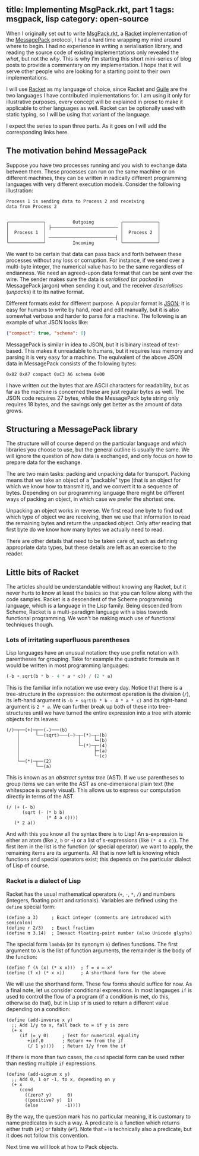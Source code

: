 title: Implementing MsgPack.rkt, part 1
tags: msgpack, lisp
category: open-source
---

When I originally set out to write [MsgPack.rkt], a [Racket] implementation of
the [MessagePack] protocol, I had a hard time wrapping my mind around where to
begin. I had no experience in writing a serialisation library, and reading the
source code of existing implementations only revealed the *what*, but not the
*why*. This is why I'm starting this short mini-series of blog posts to provide
a commentary on my implementation. I hope that it will serve other people who
are looking for a starting point to their own implementations.

I will use [Racket] as my language of choice, since Racket and [Guile] are the
two languages I have contributed implementations for. I am using it only for
illustrative purposes, every concept will be explained in prose to make it
applicable to other languages as well. Racket can be optionally used with
static typing, so I will be using that variant of the language.

I expect the series to span three parts. As it goes on I will add the
corresponding links here.


## The motivation behind MessagePack

Suppose you have two processes running and you wish to exchange data between
them.  These processes can run on the same machine or on different machines,
they can be written in radically different programming languages with very
different execution models. Consider the following illustration:

~~~
Process 1 is sending data to Process 2 and receiving
data from Process 2


╭─────────────╮          Outgoing          ╭─────────────╮
│             │ ├───────────────────────── │             │
│  Process 1  │                            │  Process 2  │
│             │ ─────────────────────────┤ │             │
╰─────────────╯          Incoming          ╰─────────────╯
~~~

We want to be certain that data can pass back and forth between these processes
without any loss or corruption. For instance, if we send over a multi-byte
integer, the numerical value has to be the same regardless of endianness. We
need an agreed-upon data format that can be sent over the wire. The sender
makes sure the data is *serialised* (or *packed* in MessagePack jargon) when
sending it out, and the receiver *deserialises* (*unpacks*) it to its native
format.

Different formats exist for different purpose. A popular format is [JSON]; it
is easy for humans to write by hand, read and edit manually, but it is also
somewhat verbose and harder to parse for a machine. The following is an example
of what JSON looks like:

~~~JSON
{"compact": true, "schema": 0}
~~~

MessagePack is similar in idea to JSON, but it is binary instead of text-based.
This makes it unreadable to humans, but it requires less memory and parsing it
is very easy for a machine. The equivalent of the above JSON data in
MessagePack consists of the following bytes:

~~~
0x82 0xA7 compact 0xC3 A6 schema 0x00
~~~

I have written out the bytes that are ASCII characters for readability, but as
far as the machine is concerned these are just regular bytes as well. The JSON
code requires 27 bytes, while the MessagePack byte string only requires 18
bytes, and the savings only get better as the amount of data grows.


## Structuring a MessagePack library

The structure will of course depend on the particular language and which
libraries you choose to use, but the general outline is usually the same. We
will ignore the question of *how* data is exchanged, and only focus on how to
prepare data for the exchange.

The are two main tasks: packing and unpacking data for transport. Packing means
that we take an object of a "packable" type (that is an object for which we
know how to transmit it), and we convert it to a sequence of bytes. Depending
on our programming language there might be different ways of packing an object,
in which case we prefer the shortest one.

Unpacking an object works in reverse. We first read one byte to find out which
type of object we are receiving, then we use that information to read the
remaining bytes and return the unpacked object. Only after reading that first
byte do we know how many bytes we actually need to read.

There are other details that need to be taken care of, such as defining
appropriate data types, but these details are left as an exercise to the
reader.


## Little bits of Racket

The articles should be understandable without knowing any Racket, but it never
hurts to know at least the basics so that you can follow along with the code
samples. Racket is a descendent of the Scheme programming language, which is a
language in the Lisp family. Being descended from Scheme, Racket is a
multi-paradigm language with a bias towards functional programming. We won't be
making much use of functional techniques though.


### Lots of irritating superfluous parentheses

Lisp languages have an unusual notation: they use prefix notation with
parentheses for grouping. Take for example the quadratic formula as it would be
written in most programming languages:

~~~python
(-b + sqrt(b * b - 4 * a * c)) / (2 * a)
~~~

This is the familiar infix notation we use every day. Notice that there is a
tree-structure in the expression: the outermost operation is the division
(`/`), its left-hand argument is `-b + sqrt(b * b - 4 * a * c)` and its
right-hand argument is `2 * a`. We can further break up both of these into
tree-structures until we have turned the entire expression into a tree with
atomic objects for its leaves:

~~~
(/)─┬──(+)─┬──(-)───(b)
    │      └──(sqrt)───(─)─┬─(*)─┬─(b)
    │                      │     └─(b)
    │                      └─(*)─┬─(4)
    │                            ├─(a)
    │                            └─(c)
    └──(*)─┬──(2)
           └──(a)
~~~

This is known as an *abstract syntax tree* (AST). If we use parentheses to
group items we can write the AST as one-dimensional plain text (the whitespace
is purely visual). This allows us to express our computation directly in terms
of the AST.

~~~racket
(/ (+ (- b)
      (sqrt (- (* b b)
               (* 4 a c))))
   (* 2 a))
~~~

And with this you know all the syntax there is to Lisp! An s-expression is
either an atom (like `2`, `b` or `+`) or a list of s-expressions (like `(* 4 a
c)`). The first item in the list is the function (or special operator) we want
to apply, the remaining items are its arguments. All that is now left is
knowing which functions and special operators exist; this depends on the
particular dialect of Lisp of course.


### Racket is a dialect of Lisp

Racket has the usual mathematical operators (`+`, `-`, `*`, `/`) and numbers
(integers, floating point and rationals). Variables are defined using the
`define` special form:

~~~racket
(define a 3)     ; Exact integer (comments are introduced with semicolon)
(define r 2/3)   ; Exact fraction
(define π 3.14)  ; Inexact floating-point number (also Unicode glyphs)
~~~

The special form `lambda` (or its synonym `λ`) defines functions. The first
argument to `λ` is the list of function arguments, the remainder is the body of
the function:

~~~racket
(define f (λ (x) (* x x)))  ; f = x ↦ x²
(define (f x) (* x x))      ; A shorthand form for the above
~~~

We will use the shorthand form. These few forms should suffice for now. As a
final note, let us consider conditional expressions. In most langauges `if` is
used to control the flow of a program (if a condition is met, do this,
otherwise do that), but in Lisp `if` is used to return a different value
depending on a condition:

~~~racket
(define (add-inverse x y)
  ;; Add 1/y to x, fall back to ∞ if y is zero
  (+ x
     (if (= y 0)     ; Test for numerical equality
        +inf.0       ; Return +∞ from the if
        (/ 1 y))))   ; Return 1/y from the if
~~~

If there is more than two cases, the `cond` special form can be used rather
than nesting multiple `if` expressions.

~~~racket
(define (add-signum x y)
  ;; Add 0, 1 or -1, to x, depending on y
  (+ x
     (cond
       ((zero? y)      0)
       ((positive? y)  1)
       (else          -1))))
~~~

By the way, the question mark has no particular meaning, it is customary to
name predicates in such a way. A predicate is a function which returns either
truth (`#t`) or falsity (`#f`). Note that `=` is technically also a predicate,
but it does not follow this convention.

Next time we will look at how to Pack objects.



[MsgPack.rkt]: http://docs.racket-lang.org/msgpack/index.html
[MessagePack]: https://msgpack.org/
[Racket]: https://racket-lang.org/
[Guile]: http://www.gnu.org/software/guile/
[JSON]: https://www.json.org/
